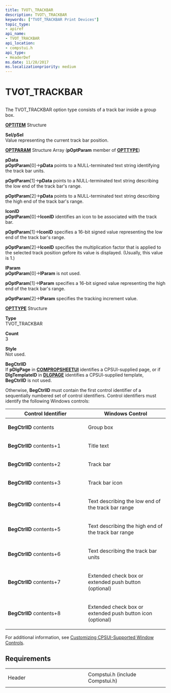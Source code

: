 ```yaml
---
title: TVOT\_TRACKBAR
description: TVOT\_TRACKBAR
keywords: ["TVOT_TRACKBAR Print Devices"]
topic_type:
- apiref
api_name:
- TVOT_TRACKBAR
api_location:
- compstui.h
api_type:
- HeaderDef
ms.date: 11/28/2017
ms.localizationpriority: medium
---
```


# TVOT\_TRACKBAR


## <span id="ddk_tvot_trackbar_gg"></span><span id="DDK_TVOT_TRACKBAR_GG"></span>


The TVOT\_TRACKBAR option type consists of a track bar inside a group box.

<span id="OPTITEM_Structure"></span><span id="optitem_structure"></span><span id="OPTITEM_STRUCTURE"></span>[**OPTITEM**](/windows-hardware/drivers/ddi/compstui/ns-compstui-_optitem) Structure  

<span id="Sel_pSel"></span><span id="sel_psel"></span><span id="SEL_PSEL"></span>**Sel/pSel**  
Value representing the current track bar position.

<span id="OPTPARAM_Structure_Array__pOptParam_member_of_OPTTYPE_"></span><span id="optparam_structure_array__poptparam_member_of_opttype_"></span><span id="OPTPARAM_STRUCTURE_ARRAY__POPTPARAM_MEMBER_OF_OPTTYPE_"></span>[**OPTPARAM**](/windows-hardware/drivers/ddi/compstui/ns-compstui-_optparam) Structure Array (**pOptParam** member of [**OPTTYPE**](/windows-hardware/drivers/ddi/compstui/ns-compstui-_opttype))  

<span id="pData"></span><span id="pdata"></span><span id="PDATA"></span>**pData**  
**pOptParam**\[0\]-&gt;**pData** points to a NULL-terminated text string identifying the track bar units.

**pOptParam**\[1\]-&gt;**pData** points to a NULL-terminated text string describing the low end of the track bar's range.

**pOptParam**\[2\]-&gt;**pData** points to a NULL-terminated text string describing the high end of the track bar's range.

<span id="IconID"></span><span id="iconid"></span><span id="ICONID"></span>**IconID**  
**pOptParam**\[0\]-&gt;**IconID** identifies an icon to be associated with the track bar.

**pOptParam**\[1\]-&gt;**IconID** specifies a 16-bit signed value representing the low end of the track bar's range.

**pOptParam**\[2\]-&gt;**IconID** specifies the multiplication factor that is applied to the selected track position gefore its value is displayed. (Usually, this value is 1.)

<span id="lParam"></span><span id="lparam"></span><span id="LPARAM"></span>**lParam**  
**pOptParam**\[0\]-&gt;**lParam** is not used.

**pOptParam**\[1\]-&gt;**lParam** specifies a 16-bit signed value representing the high end of the track bar's range.

**pOptParam**\[2\]-&gt;**lParam** specifies the tracking increment value.

<span id="OPTTYPE_Structure"></span><span id="opttype_structure"></span><span id="OPTTYPE_STRUCTURE"></span>[**OPTTYPE**](/windows-hardware/drivers/ddi/compstui/ns-compstui-_opttype) Structure  

<span id="Type"></span><span id="type"></span><span id="TYPE"></span>**Type**  
TVOT\_TRACKBAR

<span id="Count"></span><span id="count"></span><span id="COUNT"></span>**Count**  
3

<span id="Style"></span><span id="style"></span><span id="STYLE"></span>**Style**  
Not used.

<span id="BegCtrlID"></span><span id="begctrlid"></span><span id="BEGCTRLID"></span>**BegCtrlID**  
If **pDlgPage** in [**COMPROPSHEETUI**](/windows-hardware/drivers/ddi/compstui/ns-compstui-_compropsheetui) identifies a CPSUI-supplied page, or if **DlgTemplateID** in [**DLGPAGE**](/windows-hardware/drivers/ddi/compstui/ns-compstui-_dlgpage) identifies a CPSUI-supplied template, **BegCtrlID** is not used.

Otherwise, **BegCtrlID** must contain the first control identifier of a sequentially numbered set of control identifiers. Control identifiers must identify the following Windows controls:

<table>
<colgroup>
<col width="50%" />
<col width="50%" />
</colgroup>
<thead>
<tr class="header">
<th>Control Identifier</th>
<th>Windows Control</th>
</tr>
</thead>
<tbody>
<tr class="odd">
<td><p><strong>BegCtrlID</strong> contents</p></td>
<td><p>Group box</p></td>
</tr>
<tr class="even">
<td><p><strong>BegCtrlID</strong> contents+1</p></td>
<td><p>Title text</p></td>
</tr>
<tr class="odd">
<td><p><strong>BegCtrlID</strong> contents+2</p></td>
<td><p>Track bar</p></td>
</tr>
<tr class="even">
<td><p><strong>BegCtrlID</strong> contents+3</p></td>
<td><p>Track bar icon</p></td>
</tr>
<tr class="odd">
<td><p><strong>BegCtrlID</strong> contents+4</p></td>
<td><p>Text describing the low end of the track bar range</p></td>
</tr>
<tr class="even">
<td><p><strong>BegCtrlID</strong> contents+5</p></td>
<td><p>Text describing the high end of the track bar range</p></td>
</tr>
<tr class="odd">
<td><p><strong>BegCtrlID</strong> contents+6</p></td>
<td><p>Text describing the track bar units</p></td>
</tr>
<tr class="even">
<td><p><strong>BegCtrlID</strong> contents+7</p></td>
<td><p>Extended check box or extended push button (optional)</p></td>
</tr>
<tr class="odd">
<td><p><strong>BegCtrlID</strong> contents+8</p></td>
<td><p>Extended check box or extended push button icon (optional)</p></td>
</tr>
</tbody>
</table>

 

For additional information, see [Customizing CPSUI-Supported Window Controls](./customizing-cpsui-supported-window-controls.md).

Requirements
------------

<table>
<colgroup>
<col width="50%" />
<col width="50%" />
</colgroup>
<tbody>
<tr class="odd">
<td><p>Header</p></td>
<td>Compstui.h (include Compstui.h)</td>
</tr>
</tbody>
</table>

 

